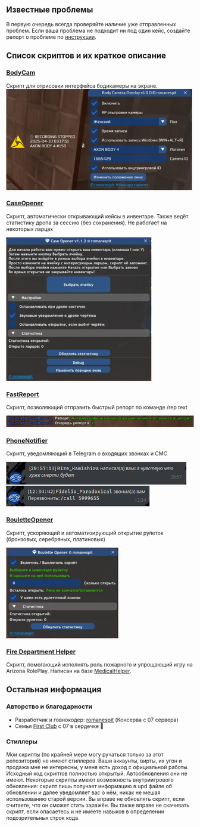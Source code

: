 
## Известные проблемы
В первую очередь всегда проверяйте наличие уже отправленных проблем. Если ваша проблема не подходит ни под один кейс, создайте репорт о проблеме по [инструкции](/HOWTO-REPORT.md).

## Список скриптов и их краткое описание
### [BodyCam](https://github.com/romanespit/ScriptStorage/tree/main/BodyCam)
Скрипт для отрисовки интерфейса бодикамеры на экране.
![](/docs/scriptScreens/BodyCam.png)
### [CaseOpener](https://github.com/romanespit/ScriptStorage/tree/main/CaseOpener)
Скрипт, автоматически открывающий кейсы в инвентаре. Также ведёт статистику дропа за сессию (без сохранения). Не работает на некоторых ларцах

![](/docs/scriptScreens/CaseOpener.png)
### [FastReport](https://github.com/romanespit/ScriptStorage/tree/main/FastReport)
Скрипт, позволяющий отправить быстрый репорт по команде /rep text

![](/docs/scriptScreens/FastReport.png)
### [PhoneNotifier](https://github.com/romanespit/ScriptStorage/tree/main/PhoneNotifier)
Скрипт, уведомляющий в Telegram о входящих звонках и СМС

![](/docs/scriptScreens/PhoneNotifier_1.png)
![](/docs/scriptScreens/PhoneNotifier_2.png)
### [RouletteOpener](https://github.com/romanespit/ScriptStorage/tree/main/RouletteOpener)
Скрипт, ускоряющий и автоматизирующий открытие рулеток (бронзовых, серебряных, платиновых)

![](/docs/scriptScreens/RouletteOpener.png)
### [Fire Department Helper](https://github.com/romanespit/Fire-Department-Helper)
Скрипт, помогающий исполнять роль пожарного и упрощающий игру на Arizona RolePlay. Написан на базе [MedicalHelper](https://github.com/TheMrThor/MedicalHelper).

## Остальная информация
### Авторство и благодарности
- Разработчик и говнокодер: [romanespit](https://romanespit.ru) (Консерва с 07 сервера)
- Семья [First Club](https://discord.com/invite/first-family) с 07 в сердечке 💜

### Стиллеры
Мои скрипты (по крайней мере могу ручаться только за этот репозиторий) не имеют стиллеров. Ваши аккаунты, вирты, их угон и продажа мне не интересны, у меня есть доход с официальной работы. Исходный код скриптов полностью открытый. Автообновления они не имеют. Некоторые скрипты имеют возможность внутриигрового обновления: скрипт лишь получает информацию в upd файле об обновлении и далее уведомляет вас о нём, никак не мешая использованию старой версии. Вы вправе не обновлять скрипт, если считаете, что он сможет стать заражён. Вы также вправе не скачивать скрипт, если опасаетесь и не имеете навыков в определении подозрительных строк кода.